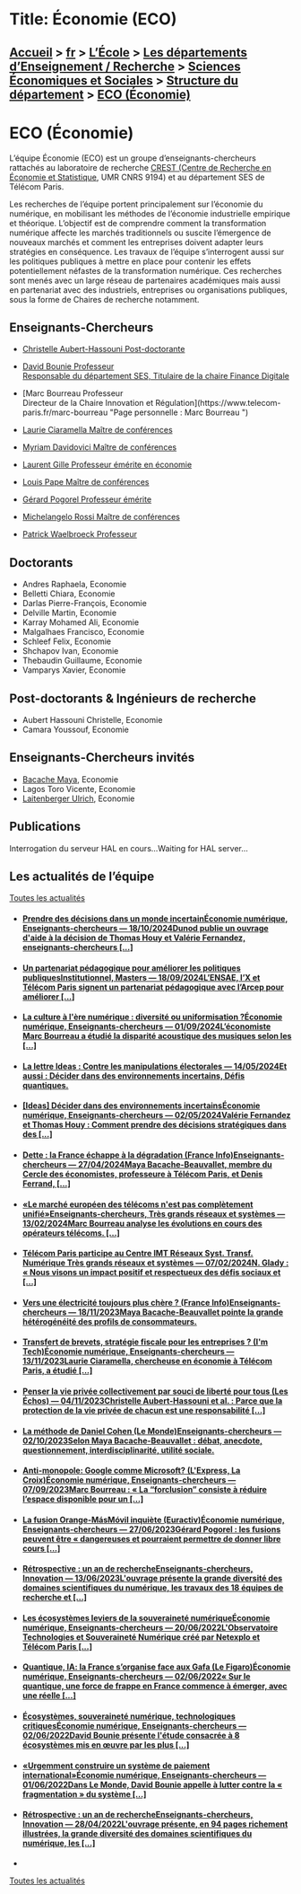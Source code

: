 # Title: Économie (ECO)

## [Accueil](https://www.telecom-paris.fr "https://www.telecom-paris.fr") > [fr](https://www.telecom-paris.fr/fr "fr") > [L’École](https://www.telecom-paris.fr/fr/ecole "L’École") > [Les départements d’Enseignement / Recherche](https://www.telecom-paris.fr/fr/ecole/departements-enseignement-recherche "Les départements d’Enseignement / Recherche") > [Sciences Économiques et Sociales](https://www.telecom-paris.fr/fr/ecole/departements-enseignement-recherche/sciences-economiques-sociales "Sciences Économiques et Sociales") > [Structure du département](https://www.telecom-paris.fr/fr/ecole/departements-enseignement-recherche/sciences-economiques-sociales/structure "Structure du département") > [ECO (Économie)](https://www.telecom-paris.fr/fr/ecole/departements-enseignement-recherche/sciences-economiques-sociales/structure/economie)

[](https://www.telecom-paris.fr/fr/accueil)

# ECO (Économie)

L’équipe Économie (ECO) est un groupe d’enseignants-chercheurs rattachés au
laboratoire de recherche [CREST (Centre de Recherche en Économie et
Statistique](https://crest.science/about-2/ "CREST \(Centre de Recherche en
Économie et Statistique"), UMR CNRS 9194) et au département SES de Télécom
Paris.

Les recherches de l’équipe portent principalement sur l’économie du numérique,
en mobilisant les méthodes de l’économie industrielle empirique et théorique.
L’objectif est de comprendre comment la transformation numérique affecte les
marchés traditionnels ou suscite l’émergence de nouveaux marchés et comment
les entreprises doivent adapter leurs stratégies en conséquence. Les travaux
de l’équipe s’interrogent aussi sur les politiques publiques à mettre en place
pour contenir les effets potentiellement néfastes de la transformation
numérique. Ces recherches sont menés avec un large réseau de partenaires
académiques mais aussi en partenariat avec des industriels, entreprises ou
organisations publiques, sous la forme de Chaires de recherche notamment.

## Enseignants-Chercheurs

  * [Christelle Aubert-Hassouni Post-doctorante  
](https://www.telecom-paris.fr/christelle-aubert-hassouni "Page personnelle :
Christelle Aubert-Hassouni ")

  * [David Bounie Professeur  
Responsable du département SES, Titulaire de la chaire Finance
Digitale](https://www.telecom-paris.fr/david-bounie "Page personnelle : David
Bounie ")

  * [Marc Bourreau Professeur  
Directeur de la Chaire Innovation et Régulation](https://www.telecom-
paris.fr/marc-bourreau "Page personnelle : Marc Bourreau ")

  * [Laurie Ciaramella Maître de conférences  
](https://www.telecom-paris.fr/laurie-ciaramella "Page personnelle : Laurie
Ciaramella ")

  * [Myriam Davidovici Maître de conférences  
](https://www.telecom-paris.fr/myriam-davidovici "Page personnelle : Myriam
Davidovici ")

  * [Laurent Gille Professeur émérite en économie ](https://www.telecom-paris.fr/laurent-gille "Page personnelle : Laurent Gille ")
  * [Louis Pape Maître de conférences  
](https://www.telecom-paris.fr/louis-pape "Page personnelle : Louis Pape ")

  * [Gérard Pogorel Professeur émérite  
](https://www.telecom-paris.fr/gerard-pogorel "Page personnelle : Gérard
Pogorel ")

  * [Michelangelo Rossi Maître de conférences  
](https://www.telecom-paris.fr/michelangelo-rossi "Page personnelle :
Michelangelo Rossi ")

  * [Patrick Waelbroeck Professeur  
](https://www.telecom-paris.fr/patrick-waelbroeck "Page personnelle : Patrick
Waelbroeck ")

## Doctorants

  * Andres Raphaela, Economie
  * Belletti Chiara, Economie
  * Darlas Pierre-François, Economie
  * Delville Martin, Economie
  * Karray Mohamed Ali, Economie
  * Malgalhaes Francisco, Economie
  * Schleef Felix, Economie
  * Shchapov Ivan, Economie
  * Thebaudin Guillaume, Economie
  * Vamparys Xavier, Economie

## Post-doctorants & Ingénieurs de recherche

  * Aubert Hassouni Christelle, Economie
  * Camara Youssouf, Economie

## Enseignants-Chercheurs invités

  * [Bacache Maya](https://www.telecom-paris.fr/maya-bacache), Economie
  * Lagos Toro Vicente, Economie
  * [Laitenberger Ulrich](https://www.ulrich-laitenberger.com/), Economie  

## Publications

Interrogation du serveur HAL en cours...Waiting for HAL server...

## Les actualités de l’équipe

[Toutes les actualités](https://www.telecom-paris.fr/news/newsroom "Toutes les
actualités")

  * #### [Prendre des décisions dans un monde incertainÉconomie numérique, Enseignants-chercheurs — 18/10/2024Dunod publie un ouvrage d'aide à la décision de Thomas Houy et Valérie Fernandez, enseignants-chercheurs [...]](https://www.telecom-paris.fr/decisions-incertain-livre-fernandez-houy-dunod "Prendre des décisions dans un monde incertain")
  * #### [Un partenariat pédagogique pour améliorer les politiques publiquesInstitutionnel, Masters — 18/09/2024L’ENSAE, l’X et Télécom Paris signent un partenariat pédagogique avec l’Arcep pour améliorer [...]](https://www.telecom-paris.fr/partenariat-arcep-politiques-publiques-data "Un partenariat pédagogique pour améliorer les politiques publiques")
  * #### [La culture à l'ère numérique : diversité ou uniformisation ?Économie numérique, Enseignants-chercheurs — 01/09/2024L’économiste Marc Bourreau a étudié la disparité acoustique des musiques selon les [...]](https://www.telecom-paris.fr/culture-ere-numerique-diversite-uniformisation "La culture à l'ère numérique : diversité ou uniformisation ?")
  * #### [La lettre Ideas : Contre les manipulations électorales — 14/05/2024Et aussi : Décider dans des environnements incertains, Défis quantiques.](https://www.telecom-paris.fr/?mailpoet_router&endpoint=view_in_browser&action=view&data=WzMxNywiODk2MTlkZTIzOGE3IiwwLDAsMCwxXQ "La lettre Ideas : Contre les manipulations électorales")
  * #### [[Ideas] Décider dans des environnements incertainsÉconomie numérique, Enseignants-chercheurs — 02/05/2024Valérie Fernandez et Thomas Houy : Comment prendre des décisions stratégiques dans des [...]](https://www.telecom-paris.fr/fr/ideas/comment-decider-deplier-incertain "\[Ideas\] Décider dans des environnements incertains")
  * #### [Dette : la France échappe à la dégradation (France Info)Enseignants-chercheurs — 27/04/2024Maya Bacache-Beauvallet, membre du Cercle des économistes, professeure à Télécom Paris, et Denis Ferrand, [...]](https://www.telecom-paris.fr/economie-francaise-agences-notation-maya-bacache-beauvallet-franceinfo "Dette : la France échappe à la dégradation \(France Info\)")
  * #### [«Le marché européen des télécoms n'est pas complètement unifié»Enseignants-chercheurs, Très grands réseaux et systèmes — 13/02/2024Marc Bourreau analyse les évolutions en cours des opérateurs télécoms. [...]](https://www.telecom-paris.fr/marche-europeen-telecoms-marc-bourreau-usine-nouvelle "«Le marché européen des télécoms n'est pas complètement unifié»")
  * #### [Télécom Paris participe au Centre IMT Réseaux Syst. Transf. Numérique Très grands réseaux et systèmes — 07/02/2024N. Glady : « Nous visons un impact positif et respectueux des défis sociaux et [...]](https://www.telecom-paris.fr/centre-imt-transformation-numerique "Télécom Paris participe au Centre IMT Réseaux Syst. Transf. Numérique ")
  * #### [Vers une électricité toujours plus chère ? (France Info)Enseignants-chercheurs — 18/11/2023Maya Bacache-Beauvallet pointe la grande hétérogénéité des profils de consommateurs.](https://www.telecom-paris.fr/electricite-chere-maya-bacache-beauvallet-franceinfo "Vers une électricité toujours plus chère ? \(France Info\)")
  * #### [Transfert de brevets, stratégie fiscale pour les entreprises ? (I'm Tech)Économie numérique, Enseignants-chercheurs — 13/11/2023Laurie Ciaramella, chercheuse en économie à Télécom Paris, a étudié [...]](https://www.telecom-paris.fr/transfert-brevets-strategie-fiscale-entreprises "Transfert de brevets, stratégie fiscale pour les entreprises ? \(I'm Tech\)")
  * #### [Penser la vie privée collectivement par souci de liberté pour tous (Les Échos) — 04/11/2023Christelle Aubert-Hassouni et al. : Parce que la protection de la vie privée de chacun est une responsabilité [...]](https://www.telecom-paris.fr/penser-vie-privee-collectivement-liberte-lesechos "Penser la vie privée collectivement par souci de liberté pour tous \(Les Échos\)")
  * #### [La méthode de Daniel Cohen (Le Monde)Enseignants-chercheurs — 02/10/2023Selon Maya Bacache-Beauvallet : débat, anecdote, questionnement, interdisciplinarité, utilité sociale.](https://www.telecom-paris.fr/daniel-cohen-maya-bacache-beauvallet-lemonde "La méthode de Daniel Cohen \(Le Monde\)")
  * #### [Anti-monopole: Google comme Microsoft? (L'Express, La Croix)Économie numérique, Enseignants-chercheurs — 07/09/2023Marc Bourreau : « La “forclusion” consiste à réduire l’espace disponible pour un [...]](https://www.telecom-paris.fr/anti-monopole-google-microsoft-lexpress "Anti-monopole: Google comme Microsoft? \(L'Express, La Croix\)")
  * #### [La fusion Orange-MásMóvil inquiète (Euractiv)Économie numérique, Enseignants-chercheurs — 27/06/2023Gérard Pogorel : les fusions peuvent être « dangereuses et pourraient permettre de donner libre cours [...]](https://www.telecom-paris.fr/commission-europeenne-fusion-orange-masmovil-euractiv "La fusion Orange-MásMóvil inquiète \(Euractiv\)")
  * #### [Rétrospective : un an de rechercheEnseignants-chercheurs, Innovation — 13/06/2023L'ouvrage présente la grande diversité des domaines scientifiques du numérique, les travaux des 18 équipes de recherche et [...]](https://www.telecom-paris.fr/retrospective-recherche-2022 "Rétrospective : un an de recherche")
  * #### [Les écosystèmes leviers de la souveraineté numériqueÉconomie numérique, Enseignants-chercheurs — 20/06/2022L'Observatoire Technologies et Souveraineté Numérique créé par Netexplo et Télécom Paris [...]](https://www.telecom-paris.fr/ecosystemes-leviers-souverainete-numerique-observatoire-tsn-2022 "Les écosystèmes leviers de la souveraineté numérique")
  * #### [Quantique, IA: la France s’organise face aux Gafa (Le Figaro)Économie numérique, Enseignants-chercheurs — 02/06/2022« Sur le quantique, une force de frappe en France commence à émerger, avec une réelle [...]](https://www.telecom-paris.fr/quantique-ia-france-face-gafa "Quantique, IA: la France s’organise face aux Gafa \(Le Figaro\)")
  * #### [Écosystèmes, souveraineté numérique, technologiques critiquesÉconomie numérique, Enseignants-chercheurs — 02/06/2022David Bounie présente l'étude consacrée à 8 écosystèmes mis en œuvre par les plus [...]](https://www.telecom-paris.fr/ecosystemes-souverainete-numerique-technologiques-critiques "Écosystèmes, souveraineté numérique, technologiques critiques")
  * #### [«Urgemment construire un système de paiement international»Économie numérique, Enseignants-chercheurs — 01/06/2022Dans Le Monde, David Bounie appelle à lutter contre la « fragmentation » du système [...]](https://www.lemonde.fr/idees/article/2022/06/01/il-faut-aujourd-hui-urgemment-construire-un-systeme-de-paiement-international_6128453_3232.html "«Urgemment construire un système de paiement international»")
  * #### [Rétrospective : un an de rechercheEnseignants-chercheurs, Innovation — 28/04/2022L'ouvrage présente, en 94 pages richement illustrées, la grande diversité des domaines scientifiques du numérique, les [...]](https://www.telecom-paris.fr/retrospective-recherche-2021 "Rétrospective : un an de recherche")
  * 

[Toutes les actualités](https://www.telecom-paris.fr/news/newsroom "Toutes les
actualités")

